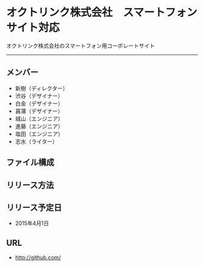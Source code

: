 # オクトリンク株式会社　スマートフォンサイト対応
オクトリンク株式会社のスマートフォン用コーポレートサイト

---

## メンバー
* 新樹（ディレクター）
* 渋谷（デザイナー）
* 白金（デザイナー）
* 菖蒲（デザイナー）
* 城山（エンジニア）
* 進藤（エンジニア）
* 塩田（エンジニア）
* 志水（ライター）

## ファイル構成

## リリース方法

## リリース予定日
* 2015年4月1日

## URL
* http://github.com/
